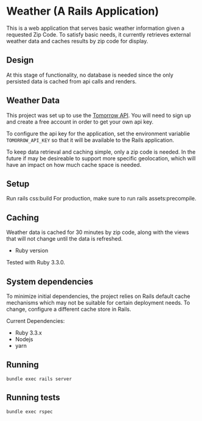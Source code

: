 # Weather  (A Rails Application)

This is a web application that serves basic weather information given a requested Zip Code.  To satisfy basic needs, it currently retrieves external weather data and caches results by zip code for display.  

## Design

At this stage of functionality, no database is needed since the only persisted data is cached from api calls and renders.


## Weather Data

This project was set up to use the [Tomorrow API](https://www.tomorrow.io). You will need to sign up and create a free account in order to get your own api key.

To configure the api key for the application, set the environment variablie `TOMORROW_API_KEY` so that it will
be available to the Rails application.

To keep data retrieval and caching simple, only a zip code is needed. In the future if may be desireable to support more specific geolocation, which will have an impact on how much cache space is needed.

## Setup

Run rails css:build
For production, make sure to run rails assets:precompile.


## Caching

Weather data is cached for 30 minutes by zip code, along with the views that will not change until the data is refreshed.

* Ruby version

Tested with Ruby 3.3.0.

## System dependencies

To minimize initial dependencies, the project relies on Rails default cache mechanisms which may not be suitable for certain deployment needs.  To change, configure a different cache store in Rails.

Current Dependencies:

* Ruby 3.3.x
* Nodejs
* yarn

## Running

`bundle exec rails server`

## Running tests

`bundle exec rspec`